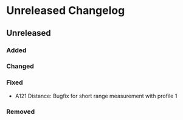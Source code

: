 # Unreleased Changelog

## Unreleased

### Added

### Changed

### Fixed
- A121 Distance: Bugfix for short range measurement with profile 1

### Removed
